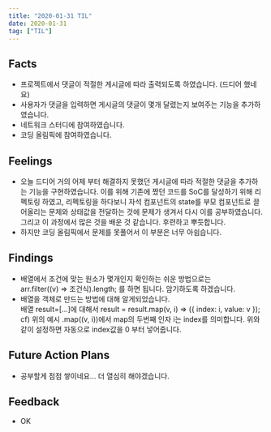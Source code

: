 ```yaml
---
title: "2020-01-31 TIL"
date: 2020-01-31
tag: ["TIL"]
---
```


## Facts

- 프로젝트에서 댓글이 적절한 게시글에 따라 출력되도록 하였습니다. (드디어 했네요)
- 사용자가 댓글을 입력하면 게시글의 댓글이 몇개 달렸는지 보여주는 기능을 추가하였습니다.
- 네트워크 스터디에 참여하였습니다.
- 코딩 올림픽에 참여하였습니다.

## Feelings

- 오늘 드디어 거의 어제 부터 해결하지 못했던 게시글에 따라 적절한 댓글을 추가하는 기능을 구현하였습니다. 이를 위해 기존에 짰던 코드를 SoC를 달성하기 위해 리펙토링 하였고, 리펙토링을 하다보니 자석 컴포넌트의 state를 부모 컴포넌트로 끌어올리는 문제와 상태값을 전달하는 것에 문제가 생겨서 다시 이를 공부하였습니다. 그리고 이 과정에서 많은 것을 배운 것 같습니다. 후련하고 뿌듯합니다.
- 하지만 코딩 올림픽에서 문제를 못풀어서 이 부분은 너무 아쉽습니다.

## Findings

- 배열에서 조건에 맞는 원소가 몇개인지 확인하는 쉬운 방법으로는  
arr.filter((v) => 조건식).length; 를 하면 됩니다. 암기하도록 하겠습니다.
- 배열을 객체로 만드는 방법에 대해 알게되었습니다.  
배열 result=[...]에 대해서 result = result.map(v, i) => ({ index: i, value: v });  
cf) 위의 예시 .map((v, i))에서 map의 두번째 인자 i는 index를 의미합니다. 위와 같이 설정하면 자동으로 index값을 0 부터 넣어줍니다.

## Future Action Plans

- 공부할게 점점 쌓이네요... 더 열심히 해야겠습니다.

## Feedback

- OK
